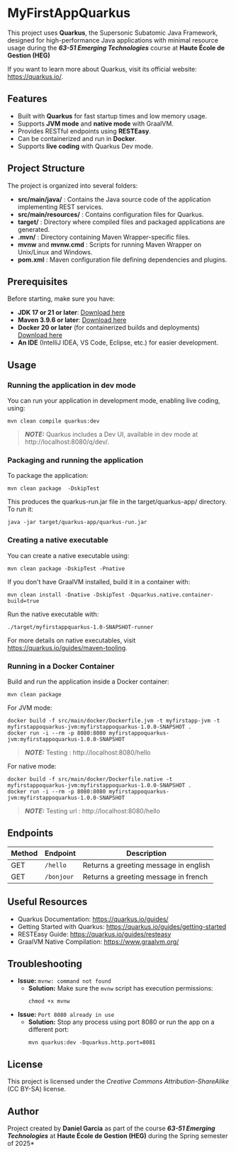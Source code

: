 
# MyFirstAppQuarkus

This project uses **Quarkus**, the Supersonic Subatomic Java Framework, designed for high-performance Java applications with minimal resource usage during the ***63-51 Emerging Technologies*** course at **Haute École de Gestion (HEG)**

If you want to learn more about Quarkus, visit its official website: <https://quarkus.io/>.

## Features
- Built with **Quarkus** for fast startup times and low memory usage.
- Supports **JVM mode** and **native mode** with GraalVM.
- Provides RESTful endpoints using **RESTEasy**.
- Can be containerized and run in **Docker**.
- Supports **live coding** with Quarkus Dev mode.

## Project Structure
The project is organized into several folders:
- **src/main/java/** : Contains the Java source code of the application implementing REST services.
- **src/main/resources/** : Contains configuration files for Quarkus.
- **target/** : Directory where compiled files and packaged applications are generated.
- **.mvn/** : Directory containing Maven Wrapper-specific files.
- **mvnw** and **mvnw.cmd** : Scripts for running Maven Wrapper on Unix/Linux and Windows.
- **pom.xml** : Maven configuration file defining dependencies and plugins.

## Prerequisites
Before starting, make sure you have:
- **JDK 17 or 21 or later**: [Download here](https://openjdk.org)
- **Maven 3.9.6 or later**: [Download here](https://maven.apache.org/download.cgi)
- **Docker 20 or later** (for containerized builds and deployments) [Download here](https://www.docker.com)
- **An IDE** (IntelliJ IDEA, VS Code, Eclipse, etc.) for easier development.

## Usage
### Running the application in dev mode
You can run your application in development mode, enabling live coding, using:
```shell
mvn clean compile quarkus:dev
```
> **_NOTE:_** Quarkus includes a Dev UI, available in dev mode at http://localhost:8080/q/dev/.

### Packaging and running the application
To package the application:
```shell
mvn clean package  -DskipTest
```
This produces the quarkus-run.jar file in the target/quarkus-app/ directory. To run it:
```shell
java -jar target/quarkus-app/quarkus-run.jar
```

### Creating a native executable
You can create a native executable using:
```shell
mvn clean package -DskipTest -Pnative
```
If you don't have GraalVM installed, build it in a container with:
```shell
mvn clean install -Dnative -DskipTest -Dquarkus.native.container-build=true
```
Run the native executable with:
```shell
./target/myfirstappquarkus-1.0-SNAPSHOT-runner
```
For more details on native executables, visit https://quarkus.io/guides/maven-tooling.

### Running in a Docker Container
Build and run the application inside a Docker container:
```shell
mvn clean package
```
For JVM mode:
```shell
docker build -f src/main/docker/Dockerfile.jvm -t myfirstapp-jvm -t myfirstappoquarkus-jvm:myfirstappoquarkus-1.0.0-SNAPSHOT .
docker run -i --rm -p 8080:8080 myfirstappoquarkus-jvm:myfirstappoquarkus-1.0.0-SNAPSHOT
```
> **_NOTE:_** Testing : http://localhost:8080/hello

For native mode:
```shell
docker build -f src/main/docker/Dockerfile.native -t myfirstappoquarkus-jvm:myfirstappoquarkus-1.0.0-SNAPSHOT .
docker run -i --rm -p 8080:8080 myfirstappoquarkus-jvm:myfirstappoquarkus-1.0.0-SNAPSHOT
```
> **_NOTE:_** Testing url : http://localhost:8080/hello

## Endpoints
| Method | Endpoint         | Description            |
|--------|------------------|------------------------|
| GET    | `/hello`         | Returns a greeting message in english |
| GET    | `/bonjour`       | Returns a greeting message in french |

## Useful Resources
- Quarkus Documentation: https://quarkus.io/guides/
- Getting Started with Quarkus: https://quarkus.io/guides/getting-started
- RESTEasy Guide: https://quarkus.io/guides/resteasy
- GraalVM Native Compilation: https://www.graalvm.org/

## Troubleshooting
- **Issue:** `mvnw: command not found`
  - **Solution:** Make sure the `mvnw` script has execution permissions:  
    ```shell
    chmod +x mvnw
    ```
- **Issue:** `Port 8080 already in use`
  - **Solution:** Stop any process using port 8080 or run the app on a different port:
    ```shell
    mvn quarkus:dev -Dquarkus.http.port=8081
    ```

## License
This project is licensed under the *Creative Commons Attribution-ShareAlike* (CC BY-SA) license.

## Author
Project created by **Daniel Garcia** as part of the course ***63-51 Emerging Technologies*** at **Haute École de Gestion (HEG)** during the Spring semester of 2025*


